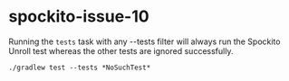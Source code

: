# spockito-issue-10

Running the `tests` task with any --tests filter will always run the Spockito Unroll test whereas the other tests are
ignored successfully.

```shell
./gradlew test --tests *NoSuchTest*
```
